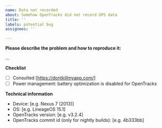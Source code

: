 ```yaml
---
name: Data not recorded 
about: Somehow OpenTracks did not record GPS data 
title: ''
labels: potential bug 
assignees: ''

---
```


**Please describe the problem and how to reproduce it:**

...

**Checklist**

- [ ] Consulted [https://dontkillmyapp.com/]
- [ ] Power management: battery optimization is disabled for OpenTracks

**Technical information**

- Device: [e.g. Nexus 7 (2013)]
- OS: [e.g. LineageOS 15.1]
- OpenTracks version: [e.g. v3.2.4]
- OpenTracks commit id (only for nightly builds): [e.g. 4b333bb]